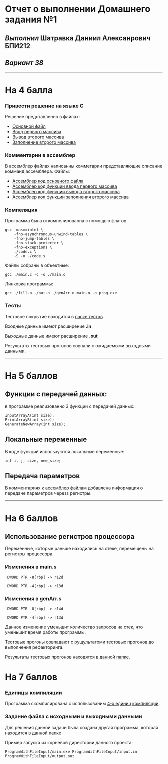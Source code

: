 # **Отчет о выполнении Домашнего задания №1**
## *Выполнил* Шатравка Даниил Алексанрович БПИ212
## *Вариант 38*

---

# На 4 балла
### Привести решение на языке C
Решение представленно в файлах:
- [Основной файл](./main.c)
- [Ввод первого массива](./fill.c)
- [Вывод второго массива](./out.c)
- [Заполнение второго массива](./genArr.c)

### Комментарии в ассемблер
В ассемблер файлах написанны комметарии представляющие описание комманд ассемблера.
Файлы:
- [Ассемблер код основного файла](./main.o)
- [Ассемблер код функции ввода первого массива](./fill.o)
- [Ассемблер код функции вывода второго массива](./out.o)
- [Ассемблер кол функции заполнения второго массива](./genArr.o)

### Компеляция 
Программа была откомпелированна с помощью флагов 
```
gcc -masm=intel \
    -fno-asynchronous-unwind-tables \
    -fno-jump-tables \
    -fno-stack-protector \
    -fno-exceptions \
    ./code.c \
    -S -o ./code.s
```

Файлы собраны в объектные:

`gcc ./main.c -c -o ./main.o`

Линковка программы:

`gcc ./fill.o ./out.o ./genArr.o main.o -o prog.exe`

### Тесты
Тестовое покрытие находится в [папке тестов](./tests/)

Входные данные имеют расширение **.in**

Выходные данные имеют расширение **.out**

Результаты тестовых прогонов совпали с ожидаемыми выходными данными.

---

# На 5 баллов 

## Функции с передачей данных:
в программе реализованно 3 функции с передачей данных:
```
InputArrayA(int size);
PrintArrayB(int size);
GenerateNewArray(int size);
```

## Локальные переменные
В коде функций используются локальные переменные:

`int i, j, size, new_size;`

## Передача параметров
В комментариях к [ассемблер файлам](#комментарии-в-ассемблер) добавлена информация о передаче параметров черезз регистры.

---

# На 6 баллов
## Использование регистров процессора
Переменные, которые раньше находились на стеке, перемещены на регистры процессора.

### Изменения в main.s
` DWORD PTR -8[rbp] -> r12d`

` DWORD PTR -4[rbp] -> r13d`
### Изменения в genArr.s
` DWORD PTR -8[rbp] -> r14d`

` DWORD PTR -4[rbp] -> r13d`

Данное изменение уменьшит количество запросов на стек, что уменьшит время работы программы.

Тестовые прогоны совпадают с рущультатоми тестовых прогонов до выполнения рефакторинга.

Результаты тестовых прогонов находятся в [данной папке](./tests_aftrer_ref/).


# На 7 баллов

### Единицы компиляции
Программа скомпилирована с использованим [4-х единиц компиляции](#комментарии-в-ассемблер).

### Задание файла с исходными и выходными данными
Для решения данной задачи была создана другая программа, которая находится в [данной папке](./ProgramWithFileInput/)

Пример запуска из корневой директории данного проекта:

`ProgramWithFileInput/main.exe ProgramWithFileInput/input.in ProgramWithFileInput/output.out`